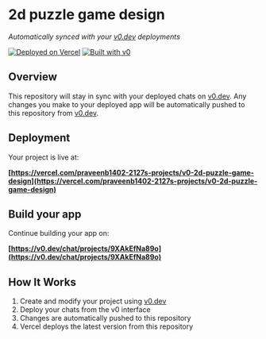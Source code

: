 # 2d puzzle game design

*Automatically synced with your [v0.dev](https://v0.dev) deployments*

[![Deployed on Vercel](https://img.shields.io/badge/Deployed%20on-Vercel-black?style=for-the-badge&logo=vercel)](https://vercel.com/praveenb1402-2127s-projects/v0-2d-puzzle-game-design)
[![Built with v0](https://img.shields.io/badge/Built%20with-v0.dev-black?style=for-the-badge)](https://v0.dev/chat/projects/9XAkEfNa89o)

## Overview

This repository will stay in sync with your deployed chats on [v0.dev](https://v0.dev).
Any changes you make to your deployed app will be automatically pushed to this repository from [v0.dev](https://v0.dev).

## Deployment

Your project is live at:

**[https://vercel.com/praveenb1402-2127s-projects/v0-2d-puzzle-game-design](https://vercel.com/praveenb1402-2127s-projects/v0-2d-puzzle-game-design)**

## Build your app

Continue building your app on:

**[https://v0.dev/chat/projects/9XAkEfNa89o](https://v0.dev/chat/projects/9XAkEfNa89o)**

## How It Works

1. Create and modify your project using [v0.dev](https://v0.dev)
2. Deploy your chats from the v0 interface
3. Changes are automatically pushed to this repository
4. Vercel deploys the latest version from this repository

